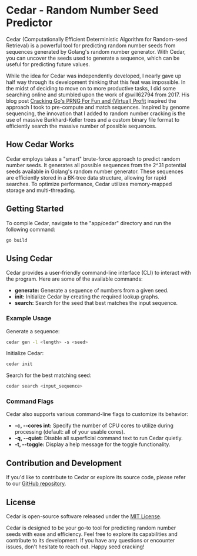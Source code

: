 # Cedar - Random Number Seed Predictor

Cedar (Computationally Efficient Deterministic Algorithm for Random-seed Retrieval) is a powerful tool for predicting random number seeds from sequences generated by Golang's random number generator. With Cedar, you can uncover the seeds used to generate a sequence, which can be useful for predicting future values.

While the idea for Cedar was independently developed, I nearly gave up half way through its development thinking that this feat was impossible. In the midst of deciding to move on to more productive tasks, I did some searching online and stumbled upon the work of @will62794 from 2017.
His blog post [Cracking Go's PRNG For Fun and (Virtual) Profit](https://will62794.github.io/security/hacking/2017/06/30/cracking-golang-prng.html) inspired the approach I took to pre-compute and match sequences.
Inspired by genome sequencing, the innovation that I added to random number cracking is the use of massive Burkhard-Keller trees and a custom binary file format to efficiently search the massive number of possible sequences. 

## How Cedar Works

Cedar employs takes a "smart" brute-force approach to predict random number seeds. It generates all possible sequences from the 2^31 potential seeds available in Golang's random number generator. These sequences are efficiently stored in a BK-tree data structure, allowing for rapid searches. To optimize performance, Cedar utilizes memory-mapped storage and multi-threading.

## Getting Started

To compile Cedar, navigate to the "app/cedar" directory and run the following command:

```bash
go build
```

## Using Cedar

Cedar provides a user-friendly command-line interface (CLI) to interact with the program. Here are some of the available commands:

- **generate:** Generate a sequence of numbers from a given seed.
- **init:** Initialize Cedar by creating the required lookup graphs.
- **search:** Search for the seed that best matches the input sequence.

### Example Usage

Generate a sequence:

```bash
cedar gen -l <length> -s <seed>
```

Initialize Cedar:

```bash
cedar init
```

Search for the best matching seed:

```bash
cedar search <input_sequence>
```

### Command Flags

Cedar also supports various command-line flags to customize its behavior:

- **-c, --cores int:** Specify the number of CPU cores to utilize during processing (default: all of your usable cores).
- **-q, --quiet:** Disable all superficial command text to run Cedar quietly.
- **-t, --toggle:** Display a help message for the toggle functionality.

## Contribution and Development

If you'd like to contribute to Cedar or explore its source code, please refer to our [GitHub repository](https://github.com/lukasgolson/GO-RND-Cracker/).

## License

Cedar is open-source software released under the [MIT License](LICENSE.md).

Cedar is designed to be your go-to tool for predicting random number seeds with ease and efficiency. Feel free to explore its capabilities and contribute to its development. If you have any questions or encounter issues, don't hesitate to reach out. Happy seed cracking!
